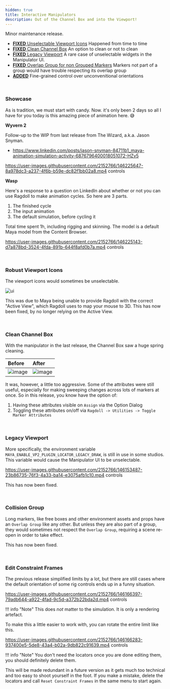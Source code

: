 ```yaml
---
hidden: true
title: Interactive Manipulators
description: Out of the Channel Box and into the Viewport!
---
```


Minor maintenance release.

- [**FIXED** Unselectable Viewport Icons](#robust-viewport-icons) Happened from time to time
- [**FIXED** Clean Channel Box](#clean-channel-box) An option to clean or not to clean
- [**FIXED** Legacy Viewport](#legacy-viewport) A rare case of unselectable widgets in the Manipulator UI.
- [**FIXED** Overlap Group for non Grouped Markers](#collision-group) Markers not part of a group would have trouble respecting its overlap group
- [**ADDED**](#edit-constraint-frames) Fine-grained control over unconvenitional orientations

<br>

### Showcase

As is tradition, we must start with candy. Now. it's only been 2 days so all I have for you today is this amazing piece of animation here. 😅

**Wyvern 2**

Follow-up to the WIP from last release from The Wizard, a.k.a. Jason Snyman.

- https://www.linkedin.com/posts/jason-snyman-84711b1_maya-animation-simulation-activity-6876796400018051072-HZv5

https://user-images.githubusercontent.com/2152766/146225647-8a978dc3-a237-4f6b-b59e-dc82f1bb02a8.mp4 controls

**Wasp**

Here's a response to a question on LinkedIn about whether or not you can use Ragdoll to make animation cycles. So here are 3 parts.

1. The finished cycle
2. The input animation
3. The default simulation, before cycling it

Total time spent 1h, including rigging and skinning. The model is a default Maya model from the Content Browser.

https://user-images.githubusercontent.com/2152766/146225143-d7a878bd-3524-4fda-891b-644f8afd0b7a.mp4 controls

<br>

### Robust Viewport Icons

The viewport icons would sometimes be unselectable.

![ui](https://user-images.githubusercontent.com/2152766/145959389-93393227-f1b8-4a3d-96f8-bc1fdfc85c72.gif)

This was due to Maya being unable to provide Ragdoll with the correct "Active View", which Ragdoll uses to map your mouse to 3D. This has now been fixed, by no longer relying on the Active View.

<br>

### Clean Channel Box

With the manipulator in the last release, the Channel Box saw a huge spring cleaning.

| Before | After
|:-------|:-----
| ![image](https://user-images.githubusercontent.com/2152766/145183746-43dc99ab-bdf5-44b1-87d9-2cd548967cfd.png) | ![image](https://user-images.githubusercontent.com/2152766/145186788-2f6e6de5-f6f9-49a0-8048-e24ea09a03e3.png)

It was, however, a little too aggressive. Some of the attributes were still useful, especially for making sweeping changes across lots of markers at once. So in this release, you know have the option of:

1. Having these attributes visible on `Assign` via the Option Dialog
2. Toggling these attributes on/off via `Ragdoll -> Utilities -> Toggle Marker Attributes`



<br>

### Legacy Viewport

More specifically, the environment variable `MAYA_ENABLE_VP2_PLUGIN_LOCATOR_LEGACY_DRAW`, is still in use in some studios. This variable would cause the Manipulator UI to be unselectable.

https://user-images.githubusercontent.com/2152766/146153487-23b86735-76f3-4a33-ba14-e3075afb1c10.mp4 controls

This has now been fixed.

<br>

### Collision Group

Long markers, like free boxes and other environment assets and props have an `Overlap Group` like any other. But unless they are also part of a group, they would sometimes not respect the `Overlap Group`, requiring a scene re-open in order to take effect.

This has now been fixed.

<br>

### Edit Constraint Frames

The previous release simplified limits by a lot, but there are still cases where the default orientation of some rig controls ends up in a funny situation.

https://user-images.githubusercontent.com/2152766/146166397-79adb644-a922-4fad-9c5d-a372b22bda2d.mp4 controls

!!! info "Note"
    This does *not* matter to the simulation. It is only a rendering artefact.

To make this a little easier to work with, you can rotate the entire limit like this.

https://user-images.githubusercontent.com/2152766/146166283-937400e5-5de8-43a4-b02a-9db822c91639.mp4 controls

!!! info "Note"
    You don't need the locators once you are done editing them, you should definitely delete them.

This will be made redundant in a future version as it gets much too technical and too easy to shoot yourself in the foot. If you make a mistake, delete the locators and call `Reset Constraint Frames` in the same menu to start again.
